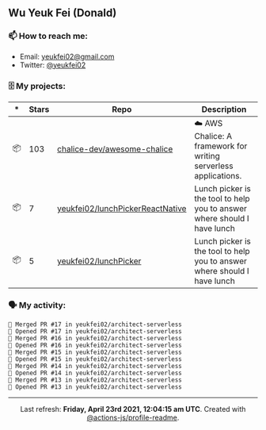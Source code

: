 ## Wu Yeuk Fei (Donald)

### 📫 How to reach me:

- Email: [yeukfei02@gmail.com](yeukfei02@gmail.com)
- Twitter: [@yeukfei02](https://twitter.com/yeukfei02)

### 🗄 My projects:

|*|Stars|Repo|Description|
|---|---|---|---|
| 📦 | 103 | [chalice-dev/awesome-chalice](https://github.com/chalice-dev/awesome-chalice) | ☁️ AWS Chalice: A framework for writing serverless applications. |
| 📦 | 7 | [yeukfei02/lunchPickerReactNative](https://github.com/yeukfei02/lunchPickerReactNative) | Lunch picker is the tool to help you to answer where should I have lunch |
| 📦 | 5 | [yeukfei02/lunchPicker](https://github.com/yeukfei02/lunchPicker) | Lunch picker is the tool to help you to answer where should I have lunch |

### 🗣 My activity:

```
🎉 Merged PR #17 in yeukfei02/architect-serverless
💪 Opened PR #17 in yeukfei02/architect-serverless
🎉 Merged PR #16 in yeukfei02/architect-serverless
💪 Opened PR #16 in yeukfei02/architect-serverless
🎉 Merged PR #15 in yeukfei02/architect-serverless
💪 Opened PR #15 in yeukfei02/architect-serverless
🎉 Merged PR #14 in yeukfei02/architect-serverless
💪 Opened PR #14 in yeukfei02/architect-serverless
🎉 Merged PR #13 in yeukfei02/architect-serverless
💪 Opened PR #13 in yeukfei02/architect-serverless
```

<!-- <img src="https://github-readme-stats.vercel.app/api?username=yeukfei02&show_icons=true&count_private=true&theme=radical" />

<img src="https://github-readme-stats.vercel.app/api/top-langs/?username=yeukfei02&theme=radical" /> -->

---

<p align="center">Last refresh: <b>Friday, April 23rd 2021, 12:04:15 am UTC</b>. Created with <a href=https://github.com/marketplace/actions/profile-readme>@actions-js/profile-readme</a>.</p>

